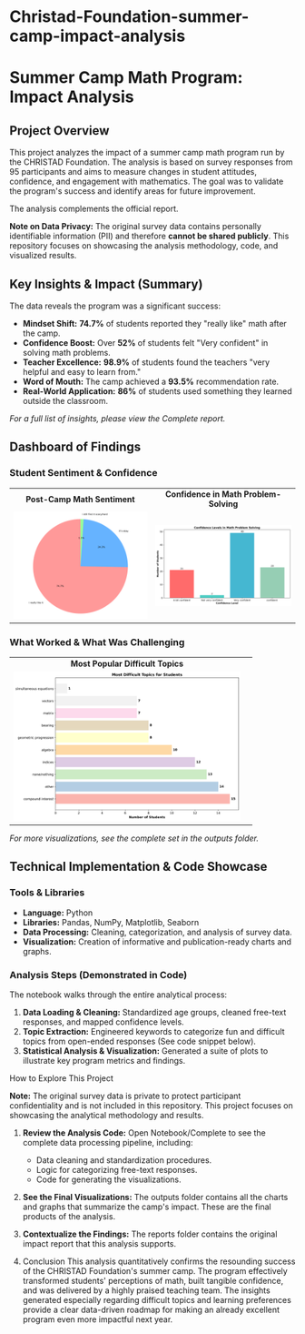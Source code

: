 # Christad-Foundation-summer-camp-impact-analysis
# Summer Camp Math Program: Impact Analysis

## Project Overview
This project analyzes the impact of a summer camp math program run by the CHRISTAD Foundation. The analysis is based on survey responses from 95 participants and aims to measure changes in student attitudes, confidence, and engagement with mathematics. The goal was to validate the program's success and identify areas for future improvement.

The analysis complements the official report.

**Note on Data Privacy:** The original survey data contains personally identifiable information (PII) and therefore **cannot be shared publicly**. This repository focuses on showcasing the analysis methodology, code, and visualized results.

## Key Insights & Impact (Summary)

The data reveals the program was a significant success:
*   **Mindset Shift:** **74.7%** of students reported they "really like" math after the camp.
*   **Confidence Boost:** Over **52%** of students felt "Very confident" in solving math problems.
*   **Teacher Excellence:** **98.9%** of students found the teachers "very helpful and easy to learn from."
*   **Word of Mouth:** The camp achieved a **93.5%** recommendation rate.
*   **Real-World Application:** **86%** of students used something they learned outside the classroom.

*For a full list of insights, please view the Complete report.*

##  Dashboard of Findings

### Student Sentiment & Confidence
| | |
| :---: | :---: |
| **Post-Camp Math Sentiment** | **Confidence in Math Problem-Solving** |
| <img src="./Output/sentiment_analysis.png" width="400"> | <img src="./Output/confidence_levels.png" width="400"> |

### What Worked & What Was Challenging
| | |
| :---: | :---: |
| **Most Popular Difficult Topics** | 
| <img src="./Output/difficult_topics.png" width="400"> |

*For more visualizations, see the complete set in the outputs folder.*

## Technical Implementation & Code Showcase

### Tools & Libraries
*   **Language:** Python
*   **Libraries:** Pandas, NumPy, Matplotlib, Seaborn
*   **Data Processing:** Cleaning, categorization, and analysis of survey data.
*   **Visualization:** Creation of informative and publication-ready charts and graphs.

### Analysis Steps (Demonstrated in Code)
The  notebook walks through the entire analytical process:
1.  **Data Loading & Cleaning:** Standardized age groups, cleaned free-text responses, and mapped confidence levels.
2.  **Topic Extraction:** Engineered keywords to categorize fun and difficult topics from open-ended responses (See code snippet below).
3.  **Statistical Analysis & Visualization:** Generated a suite of plots to illustrate key program metrics and findings.

How to Explore This Project

**Note:** The original survey data is private to protect participant confidentiality and is not included in this repository. This project focuses on showcasing the analytical methodology and results.

1.  **Review the Analysis Code:** Open Notebook/Complete to see the complete data processing pipeline, including:
    *   Data cleaning and standardization procedures.
    *   Logic for categorizing free-text responses.
    *   Code for generating the visualizations.
2.  **See the Final Visualizations:** The outputs folder contains all the charts and graphs that summarize the camp's impact. These are the final products of the analysis.
3.  **Contextualize the Findings:** The reports folder contains the original impact report that this analysis supports.

4.  Conclusion
This analysis quantitatively confirms the resounding success of the CHRISTAD Foundation's summer camp. The program effectively transformed students' perceptions of math, built tangible confidence, and was delivered by a highly praised teaching team. The insights generated especially regarding difficult topics and learning preferences provide a clear data-driven roadmap for making an already excellent program even more impactful next year.
